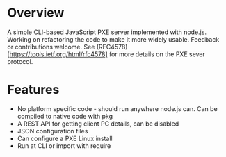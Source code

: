 # Overview
A simple CLI-based JavaScript PXE server implemented with node.js. Working on refactoring the code to make it more widely usable.  Feedback or contributions welcome. See (RFC4578)[https://tools.ietf.org/html/rfc4578] for more details on the PXE sever protocol.

# Features
* No platform specific code - should run anywhere node.js can. Can be compiled to native code with pkg
* A REST API for getting client PC details, can be disabled
* JSON configuration files
* Can configure a PXE Linux install
* Run at CLI or import with require